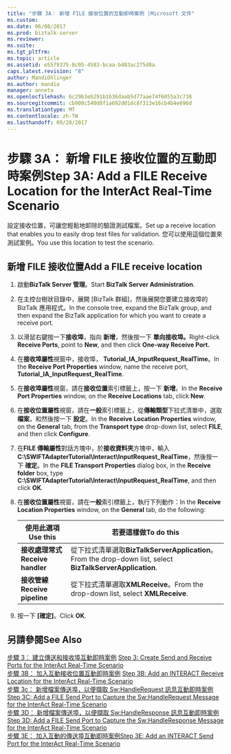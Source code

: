 ```yaml
---
title: "步驟 3A： 新增 FILE 接收位置的互動即時案例 |Microsoft 文件"
ms.custom: 
ms.date: 06/08/2017
ms.prod: biztalk-server
ms.reviewer: 
ms.suite: 
ms.tgt_pltfrm: 
ms.topic: article
ms.assetid: e5579375-8c05-4583-bcaa-b483ac275d8a
caps.latest.revision: "8"
author: MandiOhlinger
ms.author: mandia
manager: anneta
ms.openlocfilehash: 6c29b3eb291b1b36daab5d77aae74f6055a3c738
ms.sourcegitcommit: cb908c540d8f1a692d01dc8f313e16cb4b4e696d
ms.translationtype: MT
ms.contentlocale: zh-TW
ms.lasthandoff: 09/20/2017
---
```

# <a name="step-3a-add-a-file-receive-location-for-the-interact-real-time-scenario"></a><span data-ttu-id="2b88d-102">步驟 3A： 新增 FILE 接收位置的互動即時案例</span><span class="sxs-lookup"><span data-stu-id="2b88d-102">Step 3A: Add a FILE Receive Location for the InterAct Real-Time Scenario</span></span>
<span data-ttu-id="2b88d-103">設定接收位置，可讓您輕鬆地卸除的驗證測試檔案。</span><span class="sxs-lookup"><span data-stu-id="2b88d-103">Set up a receive location that enables you to easily drop test files for validation.</span></span> <span data-ttu-id="2b88d-104">您可以使用這個位置來測試案例。</span><span class="sxs-lookup"><span data-stu-id="2b88d-104">You use this location to test the scenario.</span></span>  
  
## <a name="add-a-file-receive-location"></a><span data-ttu-id="2b88d-105">新增 FILE 接收位置</span><span class="sxs-lookup"><span data-stu-id="2b88d-105">Add a FILE receive location</span></span>  
  
1.  <span data-ttu-id="2b88d-106">啟動**BizTalk Server 管理**。</span><span class="sxs-lookup"><span data-stu-id="2b88d-106">Start **BizTalk Server Administration**.</span></span>  
  
2.  <span data-ttu-id="2b88d-107">在主控台樹狀目錄中，展開 [BizTalk 群組]，然後展開您要建立接收埠的 BizTalk 應用程式。</span><span class="sxs-lookup"><span data-stu-id="2b88d-107">In the console tree, expand the BizTalk group, and then expand the BizTalk application for which you want to create a receive port.</span></span>  
  
3.  <span data-ttu-id="2b88d-108">以滑鼠右鍵按一下**接收埠**，指向 **新增**，然後按一下 **單向接收埠。**</span><span class="sxs-lookup"><span data-stu-id="2b88d-108">Right-click **Receive Ports**, point to **New**, and then click **One-way Receive Port.**</span></span>  
  
4.  <span data-ttu-id="2b88d-109">在**接收埠屬性**視窗中，接收埠， **Tutorial_IA_InputRequest_RealTime**。</span><span class="sxs-lookup"><span data-stu-id="2b88d-109">In the **Receive Port Properties** window, name the receive port, **Tutorial_IA_InputRequest_RealTime**.</span></span>  
  
5.  <span data-ttu-id="2b88d-110">在**接收埠屬性**視窗，請在**接收位置**索引標籤上，按一下 **新增**。</span><span class="sxs-lookup"><span data-stu-id="2b88d-110">In the **Receive Port Properties** window, on the **Receive Locations** tab, click **New**.</span></span>  
  
6.  <span data-ttu-id="2b88d-111">在**接收位置屬性**視窗，請在**一般**索引標籤上，從**傳輸類型**下拉式清單中，選取**檔案**，和然後按一下 **設定**。</span><span class="sxs-lookup"><span data-stu-id="2b88d-111">In the **Receive Location Properties** window, on the **General** tab, from the **Transport type** drop-down list, select **FILE**, and then click **Configure**.</span></span>  
  
7.  <span data-ttu-id="2b88d-112">在**FILE 傳輸屬性**對話方塊中，於**接收資料夾**方塊中，輸入**C:\SWIFTAdapterTutorial\Interact\InputRequest_RealTime**，然後按一下  **確定**。</span><span class="sxs-lookup"><span data-stu-id="2b88d-112">In the **FILE Transport Properties** dialog box, in the **Receive folder** box, type **C:\SWIFTAdapterTutorial\Interact\InputRequest_RealTime**, and then click **OK**.</span></span>  
  
8.  <span data-ttu-id="2b88d-113">在**接收位置屬性**視窗，請在**一般**索引標籤上，執行下列動作：</span><span class="sxs-lookup"><span data-stu-id="2b88d-113">In the **Receive Location Properties** window, on the **General** tab, do the following:</span></span>  
  
    |<span data-ttu-id="2b88d-114">**使用此選項**</span><span class="sxs-lookup"><span data-stu-id="2b88d-114">**Use this**</span></span>|<span data-ttu-id="2b88d-115">**若要這樣做**</span><span class="sxs-lookup"><span data-stu-id="2b88d-115">**To do this**</span></span>|  
    |------------------|--------------------|  
    |<span data-ttu-id="2b88d-116">**接收處理常式**</span><span class="sxs-lookup"><span data-stu-id="2b88d-116">**Receive handler**</span></span>|<span data-ttu-id="2b88d-117">從下拉式清單選取**BizTalkServerApplication**。</span><span class="sxs-lookup"><span data-stu-id="2b88d-117">From the drop-down list, select **BizTalkServerApplication**.</span></span>|  
    |<span data-ttu-id="2b88d-118">**接收管線**</span><span class="sxs-lookup"><span data-stu-id="2b88d-118">**Receive pipeline**</span></span>|<span data-ttu-id="2b88d-119">從下拉式清單選取**XMLReceive**。</span><span class="sxs-lookup"><span data-stu-id="2b88d-119">From the drop-down list, select **XMLReceive**.</span></span>|  
  
9. <span data-ttu-id="2b88d-120">按一下 **[確定]**。</span><span class="sxs-lookup"><span data-stu-id="2b88d-120">Click **OK**.</span></span>  
  
## <a name="see-also"></a><span data-ttu-id="2b88d-121">另請參閱</span><span class="sxs-lookup"><span data-stu-id="2b88d-121">See Also</span></span>  
 <span data-ttu-id="2b88d-122">[步驟 3： 建立傳送和接收埠互動即時案例](../../adapters-and-accelerators/fileact-interact/step-3-create-send-and-receive-ports-for-the-interact-real-time-scenario.md) </span><span class="sxs-lookup"><span data-stu-id="2b88d-122">[Step 3: Create Send and Receive Ports for the InterAct Real-Time Scenario](../../adapters-and-accelerators/fileact-interact/step-3-create-send-and-receive-ports-for-the-interact-real-time-scenario.md) </span></span>  
 <span data-ttu-id="2b88d-123">[步驟 3B： 加入互動接收位置互動即時案例](../../adapters-and-accelerators/fileact-interact/step-3b-add-an-interact-receive-location-for-the-interact-real-time-scenario.md) </span><span class="sxs-lookup"><span data-stu-id="2b88d-123">[Step 3B: Add an INTERACT Receive Location for the InterAct Real-Time Scenario](../../adapters-and-accelerators/fileact-interact/step-3b-add-an-interact-receive-location-for-the-interact-real-time-scenario.md) </span></span>  
 <span data-ttu-id="2b88d-124">[步驟 3c： 新增檔案傳送埠，以便擷取 Sw:HandleRequest 訊息互動即時案例](../../adapters-and-accelerators/fileact-interact/step-3c-add-file-send-port-to-get-sw-handlerequest-interact-real-time-scenario.md) </span><span class="sxs-lookup"><span data-stu-id="2b88d-124">[Step 3C: Add a FILE Send Port to Capture the Sw:HandleRequest Message for the InterAct Real-Time Scenario](../../adapters-and-accelerators/fileact-interact/step-3c-add-file-send-port-to-get-sw-handlerequest-interact-real-time-scenario.md) </span></span>  
 <span data-ttu-id="2b88d-125">[步驟 3D： 新增檔案傳送埠，以便擷取 Sw:HandleResponse 訊息互動即時案例](../../adapters-and-accelerators/fileact-interact/step-3d-add-file-send-port-to-get-sw-handleresponse-message-for-interact.md) </span><span class="sxs-lookup"><span data-stu-id="2b88d-125">[Step 3D: Add a FILE Send Port to Capture the Sw:HandleResponse Message for the InterAct Real-Time Scenario](../../adapters-and-accelerators/fileact-interact/step-3d-add-file-send-port-to-get-sw-handleresponse-message-for-interact.md) </span></span>  
 [<span data-ttu-id="2b88d-126">步驟 3E： 加入互動的傳送埠互動即時案例</span><span class="sxs-lookup"><span data-stu-id="2b88d-126">Step 3E: Add an INTERACT Send Port for the InterAct Real-Time Scenario</span></span>](../../adapters-and-accelerators/fileact-interact/step-3e-add-an-interact-send-port-for-the-interact-real-time-scenario.md)